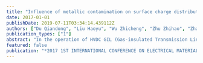 ```yaml
---
title: "Influence of metallic contamination on surface charge distribution of a 200kV cone-type insulator"
date: 2017-01-01
publishDate: 2019-07-11T03:34:14.439112Z
authors: ["Du Qiandong", "Liu Haoyu", "Wu Zhicheng", "Zhu Zhihao", "Zhao Junping", "Cui Boyuan", "He Jie", "Chen Yun"]
publication_types: ["1"]
abstract: "In the operation of HVDC GIL (Gas-insulated Transmission Line), cone-type insulator can separate SF6 chambers, support the HV conductor and play the role of electric insulation. However, with long-term applied HVDC voltage, charges are prone to accumulate on the insulator surface, which can lead to the decrease of flashover voltage and threaten the stability of power system. Besides, the existence of metallic particles inside the GIL chamber, especially those attached along the insulator surface, can result in a more serious charge accumulation. Therefore, it is necessary to measure the surface charge distribution of clean and metal particle contaminated cone-type insulator in order to analyze its insulation properties under HVDC voltage. In this paper, a 3D 4-axis manipulating system is built to control the position of a capacitive probe to measure the surface potential of a +/- 200kV cone-type insulator. The probe keeps perpendicular to the concave surface at an identical distance and takes measurement along a pre-set trajectory after the applied voltage has been interpreted. Surface charge distributions of clean and metallic contaminated cone-type insulators are obtained successively. Influences of voltage polarity and application time are equally studied. The results show that metallic contamination has an enormous influence on surface charge polarities and distribution. For a clean surface, negative charge accumulates along the insulation surface under positive HVDC voltage; while under negative HVDC voltage, charges of both polarities are detected in different areas. For an insulator surface with metallic contamination, charge of the same polarity as the applied voltage is found to be significant near the contamination area. Analyses are made from the perspective of electric field distortion and partial discharge caused by the metallic contamination."
featured: false
publication: "*2017 1ST INTERNATIONAL CONFERENCE ON ELECTRICAL MATERIALS AND POWER EQUIPMENT (ICEMPE)*"
---
```


